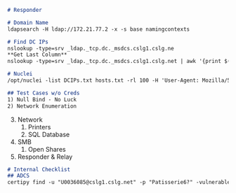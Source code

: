 
```markdown
# Responder

# Domain Name
ldapsearch -H ldap://172.21.77.2 -x -s base namingcontexts

# Find DC IPs
nslookup -type=srv _ldap._tcp.dc._msdcs.cslg1.cslg.ne
**Get Last Column**
nslookup -type=srv _ldap._tcp.dc._msdcs.cslg1.cslg.net | awk '{print $(NF)}'

# Nuclei
/opt/nuclei -list DCIPs.txt hosts.txt -rl 100 -H 'User-Agent: Mozilla/5.0 (Windows NT 10.0; WOW64)' | tee NucleiResults.txt

```

```markdown
## Test Cases w/o Creds
1) Null Bind - No Luck
2) Network Enumeration
```

3. Network
	1. Printers
	2. SQL Database
4. SMB
	1. Open Shares
5. Responder & Relay 

```markdown
# Internal Checklist
## ADCS
certipy find -u "U0036085@cslg1.cslg.net" -p "Patisserie6?" -vulnerable -dc-ip 172.21.77.2 -stdout | tee VulnTemplate.txt 


```


